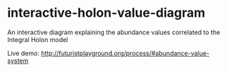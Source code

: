 # interactive-holon-value-diagram
An interactive diagram explaining the abundance values correlated to the Integral Holon model

Live demo: http://futuristplayground.org/process/#abundance-value-system
